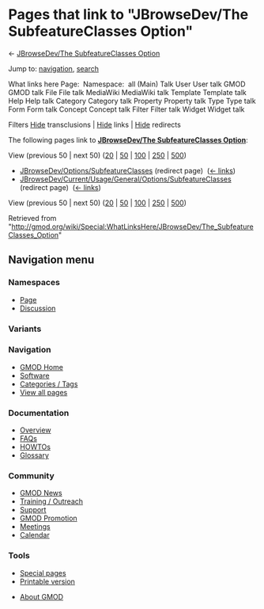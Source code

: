 <div id="mw-page-base" class="noprint">

</div>

<div id="mw-head-base" class="noprint">

</div>

<div id="content" class="mw-body" role="main">

<span id="top"></span>

<div id="mw-js-message" style="display:none;">

</div>



# <span dir="auto">Pages that link to "JBrowseDev/The SubfeatureClasses Option"</span>

<div id="bodyContent">

<div id="contentSub">

← [JBrowseDev/The SubfeatureClasses
Option](/wiki/JBrowseDev/The_SubfeatureClasses_Option "JBrowseDev/The SubfeatureClasses Option")

</div>

<div id="jump-to-nav" class="mw-jump">

Jump to: [navigation](#mw-navigation), [search](#p-search)

</div>

<div id="mw-content-text">

What links here Page:  Namespace:  all (Main) Talk User User talk GMOD
GMOD talk File File talk MediaWiki MediaWiki talk Template Template talk
Help Help talk Category Category talk Property Property talk Type Type
talk Form Form talk Concept Concept talk Filter Filter talk Widget
Widget talk

Filters
[Hide](/mediawiki/index.php?title=Special:WhatLinksHere/JBrowseDev/The_SubfeatureClasses_Option&hidetrans=1 "Special:WhatLinksHere/JBrowseDev/The SubfeatureClasses Option")
transclusions \|
[Hide](/mediawiki/index.php?title=Special:WhatLinksHere/JBrowseDev/The_SubfeatureClasses_Option&hidelinks=1 "Special:WhatLinksHere/JBrowseDev/The SubfeatureClasses Option")
links \|
[Hide](/mediawiki/index.php?title=Special:WhatLinksHere/JBrowseDev/The_SubfeatureClasses_Option&hideredirs=1 "Special:WhatLinksHere/JBrowseDev/The SubfeatureClasses Option")
redirects

The following pages link to **[JBrowseDev/The SubfeatureClasses
Option](/wiki/JBrowseDev/The_SubfeatureClasses_Option "JBrowseDev/The SubfeatureClasses Option")**:

View (previous 50 \| next 50)
([20](/mediawiki/index.php?title=Special:WhatLinksHere/JBrowseDev/The_SubfeatureClasses_Option&limit=20 "Special:WhatLinksHere/JBrowseDev/The SubfeatureClasses Option")
\|
[50](/mediawiki/index.php?title=Special:WhatLinksHere/JBrowseDev/The_SubfeatureClasses_Option&limit=50 "Special:WhatLinksHere/JBrowseDev/The SubfeatureClasses Option")
\|
[100](/mediawiki/index.php?title=Special:WhatLinksHere/JBrowseDev/The_SubfeatureClasses_Option&limit=100 "Special:WhatLinksHere/JBrowseDev/The SubfeatureClasses Option")
\|
[250](/mediawiki/index.php?title=Special:WhatLinksHere/JBrowseDev/The_SubfeatureClasses_Option&limit=250 "Special:WhatLinksHere/JBrowseDev/The SubfeatureClasses Option")
\|
[500](/mediawiki/index.php?title=Special:WhatLinksHere/JBrowseDev/The_SubfeatureClasses_Option&limit=500 "Special:WhatLinksHere/JBrowseDev/The SubfeatureClasses Option"))

- [JBrowseDev/Options/SubfeatureClasses](/mediawiki/index.php?title=JBrowseDev/Options/SubfeatureClasses&redirect=no "JBrowseDev/Options/SubfeatureClasses")
  (redirect page) ‎ <span class="mw-whatlinkshere-tools">([←
  links](/mediawiki/index.php?title=Special:WhatLinksHere&target=JBrowseDev%2FOptions%2FSubfeatureClasses "Special:WhatLinksHere"))</span>
- [JBrowseDev/Current/Usage/General/Options/SubfeatureClasses](/mediawiki/index.php?title=JBrowseDev/Current/Usage/General/Options/SubfeatureClasses&redirect=no "JBrowseDev/Current/Usage/General/Options/SubfeatureClasses")
  (redirect page) ‎ <span class="mw-whatlinkshere-tools">([←
  links](/mediawiki/index.php?title=Special:WhatLinksHere&target=JBrowseDev%2FCurrent%2FUsage%2FGeneral%2FOptions%2FSubfeatureClasses "Special:WhatLinksHere"))</span>

View (previous 50 \| next 50)
([20](/mediawiki/index.php?title=Special:WhatLinksHere/JBrowseDev/The_SubfeatureClasses_Option&limit=20 "Special:WhatLinksHere/JBrowseDev/The SubfeatureClasses Option")
\|
[50](/mediawiki/index.php?title=Special:WhatLinksHere/JBrowseDev/The_SubfeatureClasses_Option&limit=50 "Special:WhatLinksHere/JBrowseDev/The SubfeatureClasses Option")
\|
[100](/mediawiki/index.php?title=Special:WhatLinksHere/JBrowseDev/The_SubfeatureClasses_Option&limit=100 "Special:WhatLinksHere/JBrowseDev/The SubfeatureClasses Option")
\|
[250](/mediawiki/index.php?title=Special:WhatLinksHere/JBrowseDev/The_SubfeatureClasses_Option&limit=250 "Special:WhatLinksHere/JBrowseDev/The SubfeatureClasses Option")
\|
[500](/mediawiki/index.php?title=Special:WhatLinksHere/JBrowseDev/The_SubfeatureClasses_Option&limit=500 "Special:WhatLinksHere/JBrowseDev/The SubfeatureClasses Option"))

</div>

<div class="printfooter">

Retrieved from
"<http://gmod.org/wiki/Special:WhatLinksHere/JBrowseDev/The_SubfeatureClasses_Option>"

</div>

<div id="catlinks" class="catlinks catlinks-allhidden">

</div>

<div class="visualClear">

</div>

</div>

</div>

<div id="mw-navigation">

## Navigation menu

<div id="mw-head">



<div id="left-navigation">

<div id="p-namespaces" class="vectorTabs" role="navigation"
aria-labelledby="p-namespaces-label">

### Namespaces

- <span id="ca-nstab-main"><a href="/wiki/JBrowseDev/The_SubfeatureClasses_Option" accesskey="c"
  title="View the content page [c]">Page</a></span>
- <span id="ca-talk"><a
  href="/mediawiki/index.php?title=Talk:JBrowseDev/The_SubfeatureClasses_Option&amp;action=edit&amp;redlink=1"
  accesskey="t"
  title="Discussion about the content page [t]">Discussion</a></span>

</div>

<div id="p-variants" class="vectorMenu emptyPortlet" role="navigation"
aria-labelledby="p-variants-label">

### 

### Variants[](#)

<div class="menu">

</div>

</div>

</div>





</div>

</div>

</div>

<div id="mw-panel">

<div id="p-logo" role="banner">

<a href="/wiki/Main_Page"
style="background-image: url(http://gmod.org/images/GMOD-cogs.png);"
title="Visit the main page"></a>

</div>

<div id="p-Navigation" class="portal" role="navigation"
aria-labelledby="p-Navigation-label">

### Navigation

<div class="body">

- <span id="n-GMOD-Home">[GMOD Home](/wiki/Main_Page)</span>
- <span id="n-Software">[Software](/wiki/GMOD_Components)</span>
- <span id="n-Categories-.2F-Tags">[Categories /
  Tags](/wiki/Categories)</span>
- <span id="n-View-all-pages">[View all
  pages](/wiki/Special:AllPages)</span>

</div>

</div>

<div id="p-Documentation" class="portal" role="navigation"
aria-labelledby="p-Documentation-label">

### Documentation

<div class="body">

- <span id="n-Overview">[Overview](/wiki/Overview)</span>
- <span id="n-FAQs">[FAQs](/wiki/Category:FAQ)</span>
- <span id="n-HOWTOs">[HOWTOs](/wiki/Category:HOWTO)</span>
- <span id="n-Glossary">[Glossary](/wiki/Glossary)</span>

</div>

</div>

<div id="p-Community" class="portal" role="navigation"
aria-labelledby="p-Community-label">

### Community

<div class="body">

- <span id="n-GMOD-News">[GMOD News](/wiki/GMOD_News)</span>
- <span id="n-Training-.2F-Outreach">[Training /
  Outreach](/wiki/Training_and_Outreach)</span>
- <span id="n-Support">[Support](/wiki/Support)</span>
- <span id="n-GMOD-Promotion">[GMOD
  Promotion](/wiki/GMOD_Promotion)</span>
- <span id="n-Meetings">[Meetings](/wiki/Meetings)</span>
- <span id="n-Calendar">[Calendar](/wiki/Calendar)</span>

</div>

</div>

<div id="p-tb" class="portal" role="navigation"
aria-labelledby="p-tb-label">

### Tools

<div class="body">

- <span id="t-specialpages"><a href="/wiki/Special:SpecialPages" accesskey="q"
  title="A list of all special pages [q]">Special pages</a></span>
- <span id="t-print"><a
  href="/mediawiki/index.php?title=Special:WhatLinksHere/JBrowseDev/The_SubfeatureClasses_Option&amp;printable=yes"
  rel="alternate" accesskey="p"
  title="Printable version of this page [p]">Printable version</a></span>

</div>

</div>

</div>

</div>

<div id="footer" role="contentinfo">

- <span id="footer-places-about">[About
  GMOD](/wiki/GMOD:About "GMOD:About")</span>

<!-- -->






</div>
